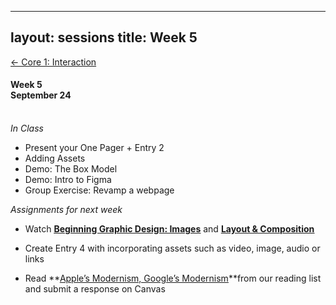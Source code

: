 
---
layout: sessions
title: Week 5
---

[<span class="nav-color">← Core 1: Interaction</span>](core1-interaction.github.io)

#### Week 5 <br>September 24<br><br>


*In Class*  
+ Present your One Pager + Entry 2
+ Adding Assets	
+ Demo: The Box Model	
+ Demo: Intro to Figma
+ Group Exercise: Revamp a webpage


*Assignments for next week*	
+ Watch **[<u>Beginning Graphic Design: Images</u>](https://www.youtube.com/watch?v=MELKuexR3sQ)** and **[<u>Layout & Composition</u>](https://www.youtube.com/watch?v=a5KYlHNKQB8)**

+ Create Entry 4 with incorporating assets such as video, image, audio or links 
     
+ Read **[<u>Apple’s Modernism, Google’s Modernism</u>](http://natalia.cecire.org/research/apples-modernism-googles-modernism-some-reflections-on-alphabet-inc-and-a-suggestion-that-modernist-architect-adolf-loos-would-be-totally-into-soylent/)**from our reading list and submit a response on Canvas
